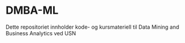 # DMBA-ML
Dette repositoriet innholder kode- og kursmateriell til Data Mining and Business Analytics ved USN

